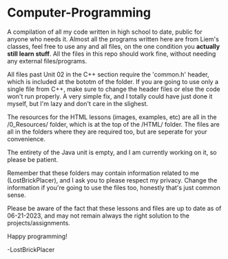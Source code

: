 # Computer-Programming
A compilation of all my code written in high school to date, public for anyone who needs it.
Almost all the programs written here are from Liem's classes, feel free to use any and all files, on the one condition you **actually still learn stuff**.
All the files in this repo should work fine, without needing any external files/programs.


All files past Unit 02 in the C++ section require the 'common.h' header, which is included at the bototm of the folder.
If you are going to use only a single file from C++, make sure to change the header files or else the code won't run properly.
A very simple fix, and I totally could have just done it myself, but I'm lazy and don't care in the slighest.


The resources for the HTML lessons (images, examples, etc) are all in the /0_Resources/ folder, which is at the top of the /HTML/ folder.
The files are all in the folders where they are required too, but are seperate for your convenience.


The entirety of the Java unit is empty, and I am currently working on it, so please be patient.


Remember that these folders may contain information related to me (LostBrickPlacer), and I ask you to please respect my privacy.
Change the information if you're going to use the files too, honestly that's just common sense.

Please be aware of the fact that these lessons and files are up to date as of 06-21-2023, and may not remain always the right solution to the projects/assignments.

Happy programming!

-LostBrickPlacer
